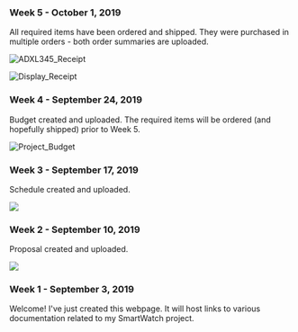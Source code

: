 <html>
  <head></head>
  <body>
    <h3 id="october-1-2019-week-5">Week 5 - October 1, 2019</h3>
    <p>All required items have been ordered and shipped. They were purchased in multiple orders - both order summaries are uploaded.</p>
    <p><img src="/SmartWatch/Images/Adafruit_ADXL345_Order_Redacted.png" alt="ADXL345_Receipt"/></p>
    <p><img src="/SmartWatch/Images/Kuman_OLEDDisplay_Order_Redacted.png" alt="Display_Receipt"/></p>
    <h3 id="september-24-2019-week-4">Week 4 - September 24, 2019</h3>
    <p>Budget created and uploaded. The required items will be ordered (and hopefully shipped) prior to Week 5.</p>
    <p><img src="/SmartWatch/Images/ProjectBudgetImage.png" alt="Project_Budget"/></p>
    <h3 id="september-17-2019-week-3">Week 3 - September 17, 2019</h3>
    <p>Schedule created and uploaded.</p>
    <p><img src="/SmartWatch/Images/ProjectTimelineImage.png"/></p>
    <h3 id="september-10-2019-week-2">Week 2 - September 10, 2019</h3>
    <p>Proposal created and uploaded.</p>
    <p><img src="/SmartWatch/Images/ProjectProposalImage.png"/></p>
    <h3 id="september-03-2019-week-1">Week 1 - September 3, 2019</h3>
    <p>Welcome! I've just created this webpage. It will host links to various documentation related to my SmartWatch project.</p>
  </body>
</html>
